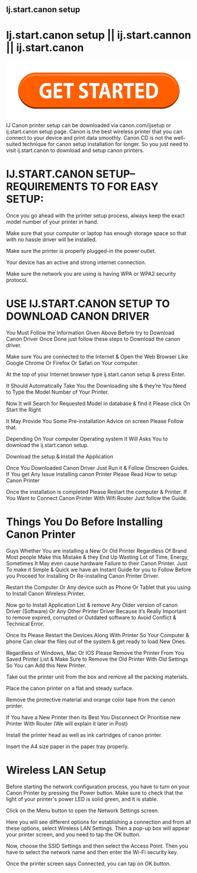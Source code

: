 ## Ij.start.canon setup
# Ij.start.canon setup || ij.start.cannon || ij.start.canon
[![Peacocktv.com/tv](get-started-199847725.jpg)](https://sites.google.com/site/ijstartcanonsetupdownloads/ij-start-canon)
IJ Canon printer setup can be downloaded via canon.com/ijsetup or ij.start.canon setup page. Canon is the best wireless printer that you can connect to your device and print data smoothly. Canon CD is not the well-suited technique for canon setup installation for longer. So you just need to visit ij.start.canon to download and setup canon printers. 

# IJ.START.CANON SETUP– REQUIREMENTS TO FOR EASY SETUP:
Once you go ahead with the printer setup process, always keep the exact model number of your printer in hand.

Make sure that your computer or laptop has enough storage space so that with no hassle driver will be installed.

Make sure the printer is properly plugged-in the power outlet.

Your device has an active and strong internet connection.

Make sure the network you are using is having WPA or WPA2 security protocol.

# USE IJ.START.CANON SETUP TO DOWNLOAD CANON DRIVER
You Must Follow the Information Given Above Before try to Download Canon Driver Once Done just follow these steps to Download the canon driver.

Make sure You are connected to the Internet & Open the Web Browser Like Google Chrome Or Firefox Or Safari on Your computer.

At the top of your Internet browser type ij.start.canon setup & press Enter.

It Should Automatically Take You the Downloading site & they’re You Need to Type the Model Number of Your Printer.

Now It will Search for Requested Model in database & find it Please click On Start the Right

It May Provide You Some Pre-installation Advice on screen Please Follow that.

Depending On Your computer Operating system It Will Asks You to download the ij.start.canon setup.

Download the setup & Install the Application

Once You Downloaded Canon Driver Just Run it & Follow Onscreen Guides. If You get Any Issue Installing canon Printer Please Read How to setup Canon Printer

Once the installation is completed Please Restart the computer & Printer. If You Want to Connect Canon Printer With Wifi Router Just follow the Guide.

# Things You Do Before Installing Canon Printer
Guys Whether You are installing a New Or Old Printer Regardless Of Brand Most people Make this Mistake & they End Up Wasting Lot of Time, Energy, Sometimes It May even cause hardware Failure to their Canon Printer. Just To make it Simple & Quick we have an Instant Guide for you to Follow Before you Proceed for Installing Or Re-installing Canon Printer Driver.

Restart the Computer Or Any device such as Phone Or Tablet that you using to Install Canon Wireless Printer.

Now go to Install Application List & remove Any Older version of canon Driver (Software) Or Any Other Printer Driver Because it’s Really Important to remove expired, corrupted or Outdated software to Avoid Conflict & Technical Error.

Once Its Please Restart the Devices Along With Printer So Your Computer & phone Can clear the files out of the system & get ready to load New Ones.

Regardless of Windows, Mac Or IOS Please Remove the Printer From You Saved Printer List & Make Sure to Remove the Old Printer With Old Settings So You can Add this New Printer.

Take out the printer unit from the box and remove all the packing materials.

Place the canon printer on a flat and steady surface.

Remove the protective material and orange color tape from the canon printer.

If You have a New Printer then its Best You Disconnect Or Prioritise new Printer With Router (We will explain it later in Post)

Install the printer head as well as ink cartridges of canon printer.

Insert the A4 size paper in the paper tray properly.

# Wireless LAN Setup
Before starting the network configuration process, you have to turn on your Canon Printer by pressing the Power button. Make sure to check that the light of your printer's power LED is solid green, and it is stable.

Click on the Menu button to open the Network Settings screen.

Here you will see different options for establishing a connection and from all these options, select Wireless LAN Settings. Then a pop-up box will appear your printer screen, and you need to tap the OK button.

Now, choose the SSID Settings and then select the Access Point. Then you have to select the network name and then enter the Wi-Fi security key.

Once the printer screen says Connected, you can tap on OK button.
